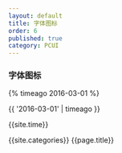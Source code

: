 ```yaml
---
layout: default
title: 字体图标
order: 6
published: true
category: PCUI
---
```


### 字体图标

{% timeago 2016-03-01 %}
<p>{{ '2016-03-01' | timeago }}</p>
{{site.time}}

{{site.categories}}
{{page.title}}
